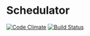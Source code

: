 Schedulator
===========

[![Code Climate](https://codeclimate.com/github/stevenocchipinti/schedulator.png)](https://codeclimate.com/github/stevenocchipinti/schedulator)
[![Build Status](https://travis-ci.org/stevenocchipinti/schedulator.png?branch=travis-ci)](https://travis-ci.org/stevenocchipinti/schedulator)
